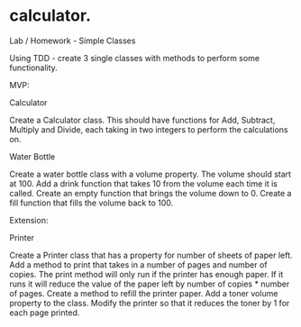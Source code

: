 # calculator.




Lab / Homework - Simple Classes

Using TDD - create 3 single classes with methods to perform some functionality.

MVP:

Calculator

Create a Calculator class. This should have functions for Add, Subtract, Multiply and Divide, each taking in two integers to perform the calculations on.



Water Bottle

Create a water bottle class with a volume property.
The volume should start at 100.
Add a drink function that takes 10 from the volume each time it is called.
Create an empty function that brings the volume down to 0.
Create a fill function that fills the volume back to 100.




Extension:

Printer

Create a Printer class that has a property for number of sheets of paper left.
Add a method to print that takes in a number of pages and number of copies.
The print method will only run if the printer has enough paper. If it runs it will reduce the value of the paper left by number of copies * number of pages.
Create a method to refill the printer paper.
Add a toner volume property to the class.
Modify the printer so that it reduces the toner by 1 for each page printed.
